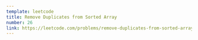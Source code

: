 ```yaml
---
template: leetcode
title: Remove Duplicates from Sorted Array
number: 26
link: https://leetcode.com/problems/remove-duplicates-from-sorted-array
---
```

